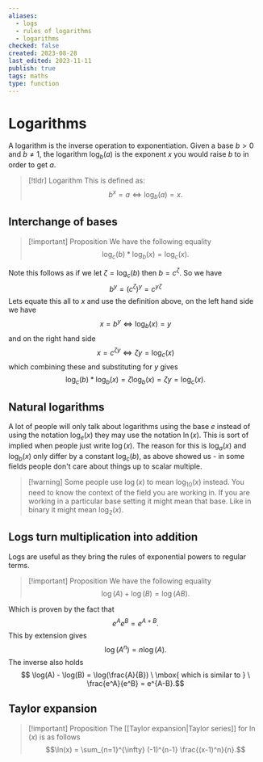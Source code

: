 ```yaml
---
aliases:
  - logs
  - rules of logarithms
  - logarithms
checked: false
created: 2023-08-28
last_edited: 2023-11-11
publish: true
tags: maths
type: function
---
```

# Logarithms

A logarithm is the inverse operation to exponentiation. Given a base $b > 0$ and $b \not = 1$, the logarithm $\log_b(a)$ is the exponent $x$ you would raise $b$ to in order to get $a$.

> [!tldr] Logarithm
> This is defined as:
> $$ b^x = a \iff \log_b(a) = x.$$
## Interchange of bases

>[!important] Proposition
> We have the following equality
> $$\log_c(b) \ast \log_b(x) = \log_c(x).$$

Note this follows as if we let $\zeta = \log_c(b)$ then $b = c^\zeta$. So we have
$$b^y = (c^\zeta)^y = c^{y\zeta}$$
Lets equate this all to $x$ and use the definition above, on the left hand side we have
$$x = b^y \iff \log_b(x) = y$$
and on the right hand side
$$x = c^{\zeta y} \iff \zeta y = \log_c(x)$$
which combining these and substituting for $y$ gives
$$\log_c(b) \ast \log_b(x) = \zeta \log_b(x) = \zeta y = \log_c(x).$$
## Natural logarithms

A lot of people will only talk about logarithms using the base $e$ instead of using the notation $\log_e(x)$ they may use the notation $\ln(x)$. This is sort of implied when people just write $\log(x)$. The reason for this is $\log_a(x)$ and $\log_b(x)$ only differ by a constant $\log_c(b)$, as above showed us - in some fields people don't care about things up to scalar multiple.

>[!warning] Some people use $\log(x)$ to mean $\log_{10}(x)$ instead.
>You need to know the context of the field you are working in. If you are working in a particular base setting it might mean that base. Like in binary it might mean $\log_2(x)$.

## Logs turn multiplication into addition

Logs are useful as they bring the rules of exponential powers to regular terms.

>[!important] Proposition
> We have the following equality
> $$\log(A) + \log(B) = \log(AB).$$

Which is proven by the fact that
$$e^Ae^B = e^{A+B}.$$
This by extension gives
$$\log(A^n) = n\log(A).$$
The inverse also holds
$$ \log(A) - \log(B) = \log(\frac{A}{B}) \ \mbox{ which is similar to } \ \frac{e^A}{e^B} = e^{A-B}.$$
## Taylor expansion

> [!important] Proposition
> The [[Taylor expansion|Taylor series]] for $\ln(x)$ is as follows
> $$\ln(x) = \sum_{n=1}^{\infty} (-1)^{n-1} \frac{(x-1)^n}{n}.$$
